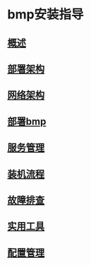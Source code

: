 # bmp安装指导
## [概述](overview.md)
## [部署架构](deploy-architecture.md)
## [网络架构](network-architecture.md)
## [部署bmp](deploy.md)
## [服务管理](service-manage.md)
## [装机流程](bm-deploy.md)
## [故障排查](troubleshoot.md)
## [实用工具](tool.md)
## [配置管理](config.md)
